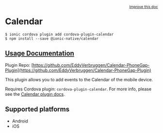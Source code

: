 <a style="float:right;font-size:12px;" href="http://github.com/ionic-team/ionic-native/edit/master/src/@ionic-native/plugins/calendar/index.ts#L50">
  Improve this doc
</a>

# Calendar

```
$ ionic cordova plugin add cordova-plugin-calendar
$ npm install --save @ionic-native/calendar
```

## [Usage Documentation](https://ionicframework.com/docs/native/calendar/)

Plugin Repo: [https://github.com/EddyVerbruggen/Calendar-PhoneGap-Plugin](https://github.com/EddyVerbruggen/Calendar-PhoneGap-Plugin)

This plugin allows you to add events to the Calendar of the mobile device.

Requires Cordova plugin: `cordova-plugin-calendar`. For more info, please see the [Calendar plugin docs](https://github.com/EddyVerbruggen/Calendar-PhoneGap-Plugin).

## Supported platforms
- Android
- iOS



